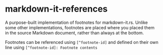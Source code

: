 # markdown-it-references
A purpose-built implementation of footnotes for markdown-it.rs. Unlike some other implementations, footnotes are placed
where you placed them in the source Markdown document, rather than always at the bottom.

Footnotes can be referenced using `[^footnote-id]` and defined on their own line using `[^footnote-id]: Footnote contents`
